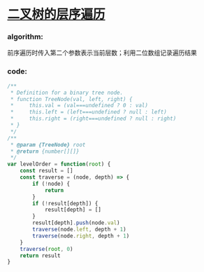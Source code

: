 # [二叉树的层序遍历](https://leetcode-cn.com/leetbook/read/top-interview-questions-easy/xnldjj/)

### algorithm:
前序遍历时传入第二个参数表示当前层数；利用二位数组记录遍历结果

### code:
```javascript
/**
 * Definition for a binary tree node.
 * function TreeNode(val, left, right) {
 *     this.val = (val===undefined ? 0 : val)
 *     this.left = (left===undefined ? null : left)
 *     this.right = (right===undefined ? null : right)
 * }
 */
/**
 * @param {TreeNode} root
 * @return {number[][]}
 */
var levelOrder = function(root) {
    const result = []
    const traverse = (node, depth) => {
        if (!node) {
            return
        }
        if (!result[depth]) {
            result[depth] = []
        }
        result[depth].push(node.val)
        traverse(node.left, depth + 1)
        traverse(node.right, depth + 1)
    }
    traverse(root, 0)
    return result
}
```
